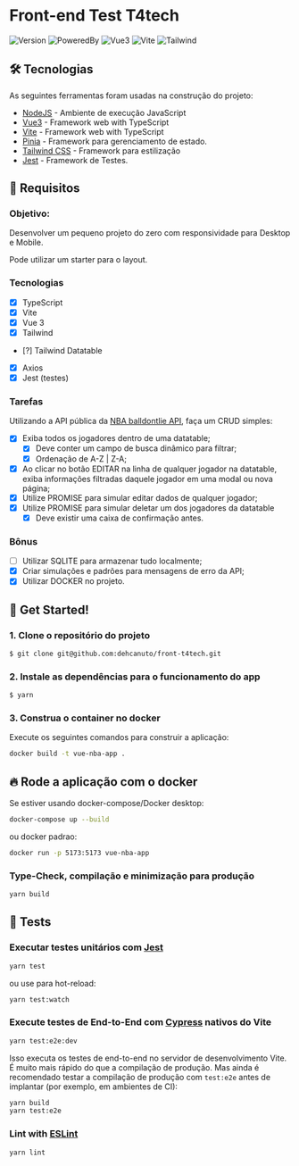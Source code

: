 # Front-end Test T4tech

![Version](https://img.shields.io/badge/1.0.0-beta?label=version)
![PoweredBy](https://img.shields.io/badge/powered_by-T4tech-black)
![Vue3](https://img.shields.io/badge/Vue-3.5.13-42b883?style=flat-square&logo=vue.js&logoColor=42b883)
![Vite](https://img.shields.io/badge/Vite-6.0.11-9499ff?style=flat-square&logo=vite)
![Tailwind](https://img.shields.io/badge/Tailwind-3.4.17-38bdf8?style=flat-square&logo=tailwindcss&logoColor=38bdf8)

## 🛠️ Tecnologias

As seguintes ferramentas foram usadas na construção do projeto:

- [NodeJS](https://nodejs.org/en/docs/) - Ambiente de execução JavaScript
- [Vue3](https://vuejs.org/) - Framework web with TypeScript
- [Vite](https://vite.dev/) - Framework web with TypeScript
- [Pinia](https://pinia.vuejs.org/) - Framework para gerenciamento de estado.
- [Tailwind CSS](https://tailwindcss.com/docs) - Framework para estilização
- [Jest](https://jestjs.io/pt-BR/) - Framework de Testes.

## 🎯 Requisitos

### Objetivo:

Desenvolver um pequeno projeto do zero com responsividade para Desktop e Mobile.

Pode utilizar um starter para o layout.

### Tecnologias

- [x] TypeScript
- [x] Vite
- [x] Vue 3
- [x] Tailwind
- [?] Tailwind Datatable
- [x] Axios
- [x] Jest (testes)

### Tarefas

Utilizando a API pública da [NBA balldontlie API](https://www.balldontlie.io/), faça um CRUD simples:

- [x] Exiba todos os jogadores dentro de uma datatable;
  - [x] Deve conter um campo de busca dinâmico para filtrar;
  - [x] Ordenação de A-Z | Z-A;
- [x] Ao clicar no botão EDITAR na linha de qualquer jogador na datatable, exiba informações filtradas daquele jogador em uma modal ou nova página;
- [x] Utilize PROMISE para simular editar dados de qualquer jogador;
- [x] Utilize PROMISE para simular deletar um dos jogadores da datatable
  - [x] Deve existir uma caixa de confirmação antes.

### Bônus

- [ ] Utilizar SQLITE para armazenar tudo localmente;
- [x] Criar simulações e padrões para mensagens de erro da API;
- [x] Utilizar DOCKER no projeto.

## 🚀 Get Started!

### 1. Clone o repositório do projeto

```sh
$ git clone git@github.com:dehcanuto/front-t4tech.git
```

### 2. Instale as dependências para o funcionamento do app

```sh
$ yarn
```

### 3. Construa o container no docker

Execute os seguintes comandos para construir a aplicação:

```sh
docker build -t vue-nba-app .
```

## 🔥 Rode a aplicação com o docker

Se estiver usando docker-compose/Docker desktop:

```sh
docker-compose up --build
```

ou docker padrao:

```sh
docker run -p 5173:5173 vue-nba-app
```

### Type-Check, compilação e minimização para produção

```sh
yarn build
```

## 🧪 Tests

### Executar testes unitários com [Jest](https://jestjs.io/)

```sh
yarn test
```

ou use para hot-reload:

```sh
yarn test:watch
```

### Execute testes de End-to-End com [Cypress](https://www.cypress.io/) nativos do Vite

```sh
yarn test:e2e:dev
```

Isso executa os testes de end-to-end no servidor de desenvolvimento Vite. É muito mais rápido do que a compilação de produção.
Mas ainda é recomendado testar a compilação de produção com `test:e2e` antes de implantar (por exemplo, em ambientes de CI):

```sh
yarn build
yarn test:e2e
```

### Lint with [ESLint](https://eslint.org/)

```sh
yarn lint
```
